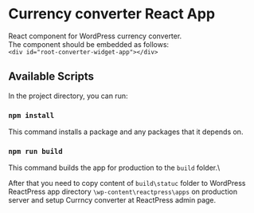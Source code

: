 # Currency converter React App

React component for WordPress currency converter.\
The component should be embedded as follows:\
`<div id="root-converter-widget-app"></div>`

## Available Scripts

In the project directory, you can run:

### `npm install`
This command installs a package and any packages that it depends on.

### `npm run build`

This command builds the app for production to the `build` folder.\

After that you need to copy content of `build\statuc` folder 
to WordPress ReactPress app directory `\wp-content\reactpress\apps` 
on production server and setup Currncy converter at ReactPress admin page.